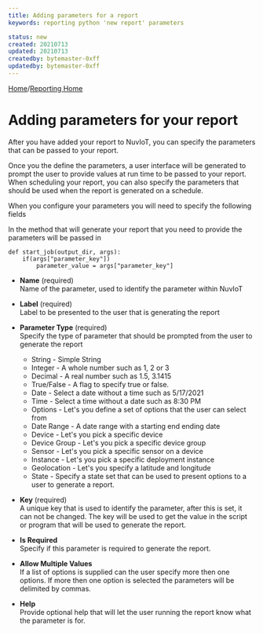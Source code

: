 ```yaml
---
title: Adding parameters for a report
keywords: reporting python 'new report' parameters

status: new
created: 20210713
updated: 20210713
createdby: bytemaster-0xff
updatedby: bytemaster-0xff
---
```

[Home](../Index.md)/[Reporting Home](./Index.md)

# Adding parameters for your report

After you have added your report to NuvIoT, you can specify the parameters that can be passed to your report.

Once you the define the parameters, a user interface will be generated to prompt the user to provide values at run time to be passed to your report.  When scheduling your report, you can also specify the parameters that should be used when the report is generated on a schedule. 

When you configure your parameters you will need to specify the following fields

In the method that will generate your report that you need to provide the parameters will be passed in
```
def start_job(output_dir, args):
    if(args["parameter_key"])
        parameter_value = args["parameter_key"]
```

* **Name** (required)     
Name of the parameter, used to identify the parameter within NuvIoT

* **Label** (required)  
Label to be presented to the user that is generating the report

* **Parameter Type** (required)  
Specify the type of parameter that should be prompted from the user to generate the report
  * String - Simple String
  * Integer - A whole number such as 1, 2 or 3
  * Decimal - A real number such as 1.5, 3.1415
  * True/False - A flag to specify true or false.
  * Date - Select a date without a time such as 5/17/2021
  * Time - Select a time without a date such as 8:30 PM
  * Options - Let's you define a set of options that the user can select from
  * Date Range - A date range with a starting end ending date
  * Device - Let's you pick a specific device
  * Device Group - Let's you pick a specific device group
  * Sensor - Let's you pick a specific sensor on a device
  * Instance - Let's you pick a specific deployment instance
  * Geolocation - Let's you specify a latitude and longitude
  * State - Specify a state set that can be used to present options to a user to generate a report.  
     
* **Key** (required)    
A unique key that is used to identify the parameter, after this is set, it can not be changed.  The key will be used to get the value in the script or program that will be used to generate the report.

* **Is Required**  
Specify if this parameter is required to generate the report.  

* **Allow Multiple Values**  
If a list of options is supplied can the user specify more then one options.  If more then one option is selected the parameters will be delimited by commas.

* **Help**  
Provide optional help that will let the user running the report know what the parameter is for.
